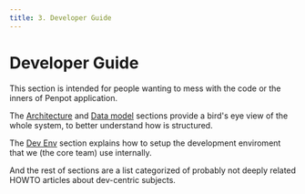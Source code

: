 ```yaml
---
title: 3. Developer Guide
---
```


# Developer Guide

This section is intended for people wanting to mess with the code or the inners
of Penpot application.

The [Architecture][1] and [Data model][2] sections provide a bird's eye view of
the whole system, to better understand how is structured.

The [Dev Env][1] section explains how to setup the development enviroment that
we (the core team) use internally.

And the rest of sections are a list categorized of probably not deeply
related HOWTO articles about dev-centric subjects.

[1]: /technical-guide/developer/architecture/
[2]: /technical-guide/developer/data-model/
[3]: /technical-guide/developer/devenv/
